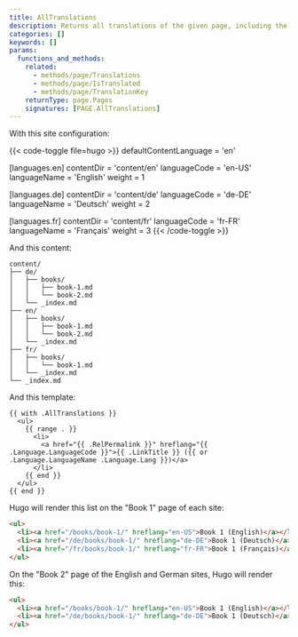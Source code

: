 ```yaml
---
title: AllTranslations
description: Returns all translations of the given page, including the current language.
categories: []
keywords: []
params:
  functions_and_methods:
    related:
      - methods/page/Translations
      - methods/page/IsTranslated
      - methods/page/TranslationKey
    returnType: page.Pages
    signatures: [PAGE.AllTranslations]
---
```


With this site configuration:

{{< code-toggle file=hugo >}}
defaultContentLanguage = 'en'

[languages.en]
contentDir = 'content/en'
languageCode = 'en-US'
languageName = 'English'
weight = 1

[languages.de]
contentDir = 'content/de'
languageCode = 'de-DE'
languageName = 'Deutsch'
weight = 2

[languages.fr]
contentDir = 'content/fr'
languageCode = 'fr-FR'
languageName = 'Français'
weight = 3
{{< /code-toggle >}}

And this content:

```text
content/
├── de/
│   ├── books/
│   │   ├── book-1.md
│   │   └── book-2.md
│   └── _index.md
├── en/
│   ├── books/
│   │   ├── book-1.md
│   │   └── book-2.md
│   └── _index.md
├── fr/
│   ├── books/
│   │   └── book-1.md
│   └── _index.md
└── _index.md
```

And this template:

```go-html-template
{{ with .AllTranslations }}
  <ul>
    {{ range . }}
      <li>
        <a href="{{ .RelPermalink }}" hreflang="{{ .Language.LanguageCode }}">{{ .LinkTitle }} ({{ or .Language.LanguageName .Language.Lang }})</a>
      </li>
    {{ end }}
  </ul>
{{ end }}
```

Hugo will render this list on the "Book 1" page of each site:

```html
<ul>
  <li><a href="/books/book-1/" hreflang="en-US">Book 1 (English)</a></li>
  <li><a href="/de/books/book-1/" hreflang="de-DE">Book 1 (Deutsch)</a></li>
  <li><a href="/fr/books/book-1/" hreflang="fr-FR">Book 1 (Français)</a></li>
</ul>
```

On the "Book 2" page of the English and German sites, Hugo will render this:

```html
<ul>
  <li><a href="/books/book-1/" hreflang="en-US">Book 1 (English)</a></li>
  <li><a href="/de/books/book-1/" hreflang="de-DE">Book 1 (Deutsch)</a></li>
</ul>
```
